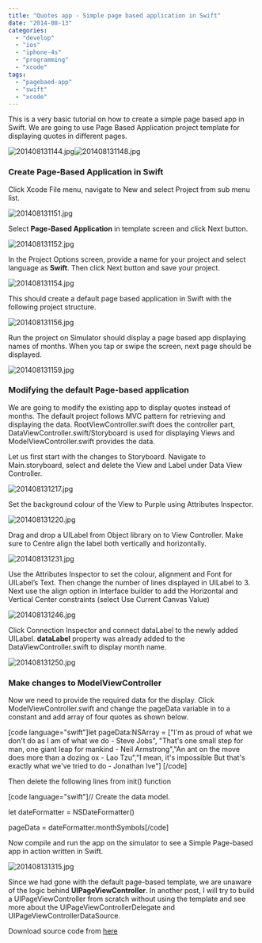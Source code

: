 ```yaml
---
title: "Quotes app - Simple page based application in Swift"
date: "2014-08-13"
categories: 
  - "develop"
  - "ios"
  - "iphone-4s"
  - "programming"
  - "xcode"
tags: 
  - "pagebaed-app"
  - "swift"
  - "xcode"
---
```


This is a very basic tutorial on how to create a simple page based app in Swift. We are going to use Page Based Application project template for displaying quotes in different pages.

![201408131144.jpg](images/201408131144.jpg)![201408131148.jpg](images/201408131148.jpg)

### Create Page-Based Application in Swift

Click Xcode File menu, navigate to New and select Project from sub menu list.

![201408131151.jpg](images/201408131151.jpg)

Select **Page-Based Application** in template screen and click Next button.

![201408131152.jpg](images/201408131152.jpg)

In the Project Options screen, provide a name for your project and select language as **Swift**. Then click Next button and save your project.

![201408131154.jpg](images/201408131154.jpg)

This should create a default page based application in Swift with the following project structure.

![201408131156.jpg](images/201408131156.jpg)

Run the project on Simulator should display a page based app displaying names of months. When you tap or swipe the screen, next page should be displayed.

![201408131159.jpg](images/201408131159.jpg)

### Modifying the default Page-based application

We are going to modify the existing app to display quotes instead of months. The default project follows MVC pattern for retrieving and displaying the data. RootViewController.swift does the controller part, DataViewController.swift/Storyboard is used for displaying Views and ModelViewController.swift provides the data.

Let us first start with the changes to Storyboard. Navigate to Main.storyboard, select and delete the View and Label under Data View Controller.

![201408131217.jpg](images/201408131217.jpg)

Set the background colour of the View to Purple using Attributes Inspector.

![201408131220.jpg](images/201408131220.jpg)

Drag and drop a UILabel from Object library on to View Controller. Make sure to Centre align the label both vertically and horizontally.

![201408131231.jpg](images/201408131231.jpg)

Use the Attributes Inspector to set the colour, alignment and Font for UILabel’s Text. Then change the number of lines displayed in UILabel to 3. Next use the align option in Interface builder to add the Horizontal and Vertical Center constraints (select Use Current Canvas Value)

![201408131246.jpg](images/201408131246.jpg)

Click Connection Inspector and connect dataLabel to the newly added UILabel. **dataLabel** property was already added to the DataViewController.swift to display month name.  

![201408131250.jpg](images/201408131250.jpg)

### Make changes to ModelViewController

Now we need to provide the required data for the display. Click ModelViewController.swift and change the pageData variable in to a constant and add array of four quotes as shown below.

\[code language="swift"\]let pageData:NSArray = \["I'm as proud of what we don't do as I am of what we do - Steve Jobs", "That's one small step for man, one giant leap for mankind - Neil Armstrong","An ant on the move does more than a dozing ox - Lao Tzu","I mean, it's impossible But that's exactly what we've tried to do - Jonathan Ive"\] \[/code\]

Then delete the following lines from init() function  

\[code language="swift"\]// Create the data model.

let dateFormatter = NSDateFormatter()

pageData = dateFormatter.monthSymbols\[/code\]

Now compile and run the app on the simulator to see a Simple Page-based app in action written in Swift.

![201408131315.jpg](images/201408131315.jpg)

Since we had gone with the default page-based template, we are unaware of the logic behind **UIPageViewController**. In another post, I will try to build a UIPageViewController from scratch without using the template and see more about the UIPageViewControllerDelegate and UIPageViewControllerDataSource.

Download source code from [here](https://github.com/rshankras/PageBasedApplicationDemo.git)
